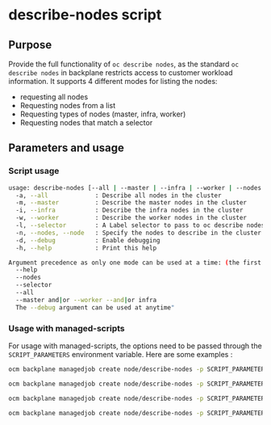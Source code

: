 # describe-nodes script

## Purpose

Provide the full functionality of `oc describe nodes`, as the standard `oc describe nodes` in backplane restricts access to customer workload information.
It supports 4 different modes for listing the nodes: 
* requesting all nodes
* Requesting nodes from a list
* Requesting types of nodes (master, infra, worker)
* Requesting nodes that match a selector

## Parameters and usage 
### Script usage

```bash
usage: describe-nodes [--all | --master | --infra | --worker | --nodes <node>,<node>,...]
  -a, --all             : Describe all nodes in the cluster
  -m, --master          : Describe the master nodes in the cluster
  -i, --infra           : Describe the infra nodes in the cluster
  -w, --worker          : Describe the worker nodes in the cluster
  -l, --selector        : A Label selector to pass to oc describe nodes
  -n, --nodes, --node   : Specify the nodes to describe in the cluster separated by a ',' with no spaces
  -d, --debug           : Enable debugging
  -h, --help            : Print this help

Argument precedence as only one mode can be used at a time: (the first available is used)
  --help
  --nodes
  --selector
  --all
  --master and|or --worker --and|or infra
  The --debug argument can be used at anytime"
```

### Usage with managed-scripts

For usage with managed-scripts, the options need to be passed through the `SCRIPT_PARAMETERS` environment variable. Here are some examples : 

```bash
ocm backplane managedjob create node/describe-nodes -p SCRIPT_PARAMETERS="--all"

ocm backplane managedjob create node/describe-nodes -p SCRIPT_PARAMETERS="--master --infra"

ocm backplane managedjob create node/describe-nodes -p SCRIPT_PARAMETERS="--nodes ip-10-0-137-48.us-east-2.compute.internal,ip-10-0-135-110.us-east-2.compute.internal" 

ocm backplane managedjob create node/describe-nodes -p SCRIPT_PARAMETERS="--selector node-role.kubernetes.io=infra"
```